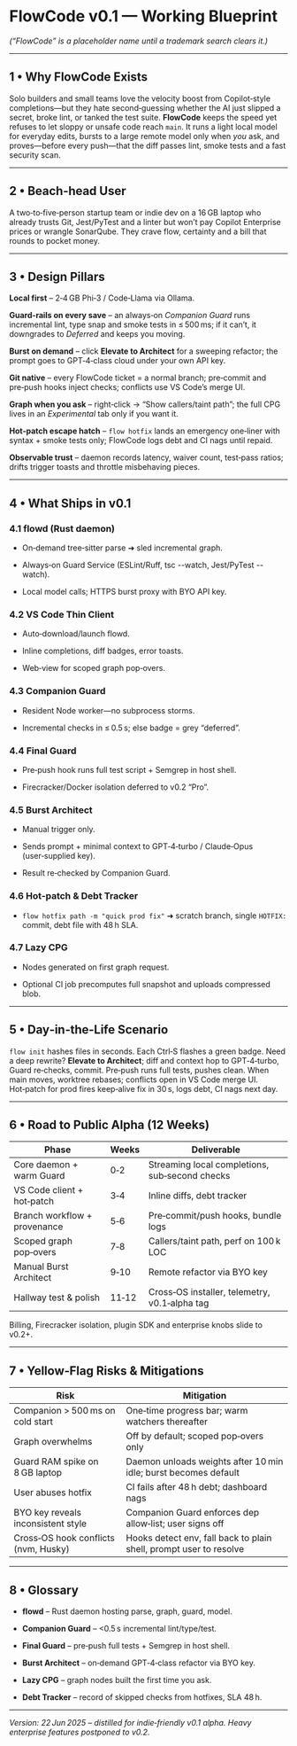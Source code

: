 # **FlowCode v0.1 — Working Blueprint**

*(“FlowCode” is a placeholder name until a trademark search clears it.)*

---

## **1 • Why FlowCode Exists**

Solo builders and small teams love the velocity boost from Copilot‑style completions—but they hate second‑guessing whether the AI just slipped a secret, broke lint, or tanked the test suite. **FlowCode** keeps the speed yet refuses to let sloppy or unsafe code reach `main`. It runs a light local model for everyday edits, bursts to a large remote model only when *you* ask, and proves—before every push—that the diff passes lint, smoke tests and a fast security scan.

---

## **2 • Beach‑head User**

A two‑to‑five‑person startup team or indie dev on a 16 GB laptop who already trusts Git, Jest/PyTest and a linter but won’t pay Copilot Enterprise prices or wrangle SonarQube. They crave flow, certainty and a bill that rounds to pocket money.

---

## **3 • Design Pillars**

**Local first** – 2‑4 GB Phi‑3 / Code‑Llama via Ollama.

**Guard‑rails on every save** – an always‑on *Companion Guard* runs incremental lint, type snap and smoke tests in ≤ 500 ms; if it can’t, it downgrades to *Deferred* and keeps you moving.

**Burst on demand** – click **Elevate to Architect** for a sweeping refactor; the prompt goes to GPT‑4‑class cloud under your own API key.

**Git native** – every FlowCode ticket \= a normal branch; pre‑commit and pre‑push hooks inject checks; conflicts use VS Code’s merge UI.

**Graph when you ask** – right‑click → “Show callers/taint path”; the full CPG lives in an *Experimental* tab only if you want it.

**Hot‑patch escape hatch** – `flow hotfix` lands an emergency one‑liner with syntax \+ smoke tests only; FlowCode logs debt and CI nags until repaid.

**Observable trust** – daemon records latency, waiver count, test‑pass ratios; drifts trigger toasts and throttle misbehaving pieces.

---

## **4 • What Ships in v0.1**

### **4.1 flowd (Rust daemon)**

* On‑demand tree‑sitter parse ➜ sled incremental graph.

* Always‑on Guard Service (ESLint/Ruff, tsc \--watch, Jest/PyTest \--watch).

* Local model calls; HTTPS burst proxy with BYO API key.

### **4.2 VS Code Thin Client**

* Auto‑download/launch flowd.

* Inline completions, diff badges, error toasts.

* Web‑view for scoped graph pop‑overs.

### **4.3 Companion Guard**

* Resident Node worker—no subprocess storms.

* Incremental checks in ≤ 0.5 s; else badge \= grey “deferred”.

### **4.4 Final Guard**

* Pre‑push hook runs full test script \+ Semgrep in host shell.

* Firecracker/Docker isolation deferred to v0.2 “Pro”.

### **4.5 Burst Architect**

* Manual trigger only.

* Sends prompt \+ minimal context to GPT‑4‑turbo / Claude‑Opus (user‑supplied key).

* Result re‑checked by Companion Guard.

### **4.6 Hot‑patch & Debt Tracker**

* `flow hotfix path -m "quick prod fix"` ➜ scratch branch, single `HOTFIX:` commit, debt file with 48 h SLA.

### **4.7 Lazy CPG**

* Nodes generated on first graph request.

* Optional CI job precomputes full snapshot and uploads compressed blob.

---

## **5 • Day‑in‑the‑Life Scenario**

`flow init` hashes files in seconds. Each Ctrl‑S flashes a green badge. Need a deep rewrite? **Elevate to Architect**; diff and context hop to GPT‑4‑turbo, Guard re‑checks, commit. Pre‑push runs full tests, pushes clean. When main moves, worktree rebases; conflicts open in VS Code merge UI. Hot‑patch for prod fires keep‑alive fix in 30 s, logs debt, CI nags next day.

---

## **6 • Road to Public Alpha (12 Weeks)**

| Phase | Weeks | Deliverable |
| ----- | ----- | ----- |
| Core daemon \+ warm Guard | 0‑2 | Streaming local completions, sub‑second checks |
| VS Code client \+ hot‑patch | 3‑4 | Inline diffs, debt tracker |
| Branch workflow \+ provenance | 5‑6 | Pre‑commit/push hooks, bundle logs |
| Scoped graph pop‑overs | 7‑8 | Callers/taint path, perf on 100 k LOC |
| Manual Burst Architect | 9‑10 | Remote refactor via BYO key |
| Hallway test & polish | 11‑12 | Cross‑OS installer, telemetry, v0.1‑alpha tag |

Billing, Firecracker isolation, plugin SDK and enterprise knobs slide to v0.2+.

---

## **7 • Yellow‑Flag Risks & Mitigations**

| Risk | Mitigation |
| ----- | ----- |
| Companion \> 500 ms on cold start | One‑time progress bar; warm watchers thereafter |
| Graph overwhelms | Off by default; scoped pop‑overs only |
| Guard RAM spike on 8 GB laptop | Daemon unloads weights after 10 min idle; burst becomes default |
| User abuses hotfix | CI fails after 48 h debt; dashboard nags |
| BYO key reveals inconsistent style | Companion Guard enforces dep allow‑list; user signs off |
| Cross‑OS hook conflicts (nvm, Husky) | Hooks detect env, fall back to plain shell, prompt user to resolve |

---

## **8 • Glossary**

* **flowd** – Rust daemon hosting parse, graph, guard, model.

* **Companion Guard** – \<0.5 s incremental lint/type/test.

* **Final Guard** – pre‑push full tests \+ Semgrep in host shell.

* **Burst Architect** – on‑demand GPT‑4‑class refactor via BYO key.

* **Lazy CPG** – graph nodes built the first time you ask.

* **Debt Tracker** – record of skipped checks from hotfixes, SLA 48 h.

---

*Version: 22 Jun 2025 – distilled for indie‑friendly v0.1 alpha. Heavy enterprise features postponed to v0.2.*

